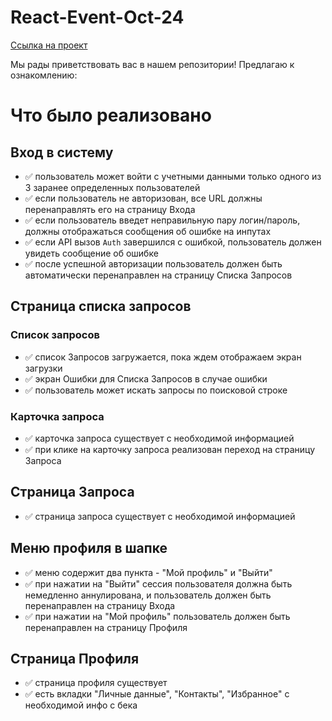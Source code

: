 # React-Event-Oct-24

[Ссылка на проект](https://react-event-oct-24.vercel.app/)

Мы рады приветствовать вас в нашем репозитории! Предлагаю к ознакомлению:

# Что было реализовано

## Вход в систему
- ✅ пользователь может войти с учетными данными только одного из 3 заранее определенных пользователей
- ✅ если пользователь не авторизован, все URL должны перенаправлять его на страницу Входа
- ✅ если пользователь введет неправильную пару логин/пароль, должны отображаться сообщения об ошибке на инпутах
- ✅ если API вызов `Auth` завершился с ошибкой, пользователь должен увидеть сообщение об ошибке
- ✅ после успешной авторизации пользователь должен быть автоматически перенаправлен на страницу Списка Запросов

## Страница списка запросов
### Список запросов
- ✅ список Запросов загружается, пока ждем отображаем экран загрузки
- ✅ экран Ошибки для Списка Запросов в случае ошибки
- ✅ пользователь может искать запросы по поисковой строке

### Карточка запроса
- ✅ карточка запроса существует с необходимой информацией
- ✅ при клике на карточку запроса реализован переход на страницу Запроса

## Страница Запроса
- ✅ страница запроса существует с необходимой информацией

## Меню профиля в шапке
- ✅ меню содержит два пункта - "Мой профиль" и "Выйти"
- ✅ при нажатии на "Выйти" сессия пользователя должна быть немедленно аннулирована, и пользователь должен быть перенаправлен на страницу Входа
- ✅ при нажатии на "Мой профиль" пользователь должен быть перенаправлен на страницу Профиля

## Страница Профиля
- ✅ страница профиля существует
- ✅ есть вкладки "Личные данные", "Контакты", "Избранное" с необходимой инфо с бека
